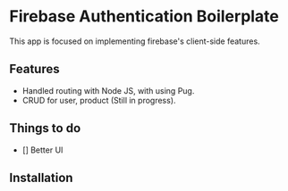 # Firebase Authentication Boilerplate

This app is focused on implementing firebase's client-side features.

## Features
- Handled routing with Node JS, with using Pug.
- CRUD for user, product (Still in progress).

## Things to do
- [] Better UI


## Installation

